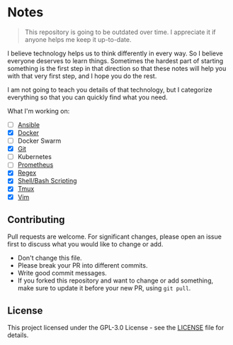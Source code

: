 # Notes

> This repository is going to be outdated over time. I appreciate it if anyone helps me keep it up-to-date.

I believe technology helps us to think differently in every way. So I believe everyone deserves to learn things. Sometimes the hardest part of starting something is the first step in that direction so that these notes will help you with that very first step, and I hope you do the rest.

I am not going to teach you details of that technology, but I categorize everything so that you can quickly find what you need.

What I'm working on:
- [ ] [Ansible](Tech%20Guide/Ansible/README.md)
- [x] [Docker](Tech%20Guide/Docker/README.md)
- [ ] Docker Swarm
- [x] [Git](Tech%20Guide/Git/README.md)
- [ ] Kubernetes
- [ ] [Prometheus](Tech%20Guide/Prometheus/README.md)
- [x] [Regex](Tech%20Guide/Regex/README.md)
- [x] [Shell/Bash Scripting](Tech%20Guide/Shell-Scripting/README.md)
- [x] [Tmux](Tech%20Guide/Tmux/README.md)
- [x] [Vim](Tech%20Guide/Vim/README.md)

## Contributing
Pull requests are welcome. For significant changes, please open an issue first to discuss what you would like to change or add.
- Don't change this file.
- Please break your PR into different commits.
- Write good commit messages.
- If you forked this repository and want to change or add something, make sure to update it before your new PR, using `git pull`.

## License
This project licensed under the GPL-3.0 License - see the [LICENSE](./LICENSE) file for details.